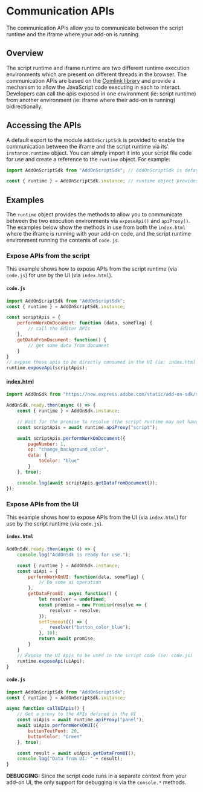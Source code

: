 # Communication APIs

The communication APIs allow you to communicate between the script runtime and the iframe where your add-on is running.

## Overview

The script runtime and iframe runtime are two different runtime execution environments which are present on different threads in the browser. The communication APIs are based on the [Comlink library](https://github.com/GoogleChromeLabs/comlink) and provide a mechanism to allow the JavaScript code executing in each to interact. Developers can call the apis exposed in one environment (ie: script runtime) from another environment (ie: iframe where their add-on is running) bidirectionally.

## Accessing the APIs

A default export to the module `AddOnScriptSdk` is provided to enable the communication between the iframe and the script runtime via its' `instance.runtime` object. You can simply import it into your script file code for use and create a reference to the `runtime` object. For example:

```js
import AddOnScriptSdk from "AddOnScriptSdk"; // AddOnScriptSdk is default import

const { runtime } = AddOnScriptSdk.instance; // runtime object provides direct access to the comm methods
```

## Examples

The `runtime` object provides the methods to allow you to communicate between the two execution environments via `exposeApi()` and `apiProxy()`. The examples below show the methods in use from both the `index.html` where the iframe is running with your add-on code, and the script runtime environment running the contents of `code.js`.

### Expose APIs from the script 

This example shows how to expose APIs from the script runtime (via `code.js`) for use by the UI (via `index.html`).

#### `code.js`

```js
import AddOnScriptSdk from "AddOnScriptSdk";
const { runtime } = AddOnScriptSdk.instance;

const scriptApis = {
    performWorkOnDocument: function (data, someFlag) {
        // call the Editor APIs
    },
    getDataFromDocument: function() {
        // get some data from document
    }
}
// expose these apis to be directly consumed in the UI (ie: index.html file).
runtime.exposeApi(scriptApis);
```

#### index.html

```js
import AddOnSdk from "https://new.express.adobe.com/static/add-on-sdk/sdk.js";

AddOnSdk.ready.then(async () => {
    const { runtime } = AddOnSdk.instance;

    // Wait for the promise to resolve (the script runtime may not have initialized yet) to get a proxy to call APIs defined in the script
    const scriptApis = await runtime.apiProxy("script");

    await scriptApis.performWorkOnDocument({
        pageNumber: 1,
        op: "change_background_color",
        data: {
            toColor: "blue"
        }
    }, true);

    console.log(await scriptApis.getDataFromDocument());
});
```

### Expose APIs from the UI

This example shows how to expose APIs from the UI (via `index.html`) for use by the script runtime (via `code.js`).

#### `index.html`

```js
AddOnSdk.ready.then(async () => {
    console.log("AddOnSdk is ready for use.");

    const { runtime } = AddOnSdk.instance;
    const uiApi = {
        performWorkOnUI: function(data, someFlag) {
            // Do some ui operation
        },
        getDataFromUI: async function() {
            let resolver = undefined;
            const promise = new Promise(resolve => {
                resolver = resolve;
            });
            setTimeout(() => {
                resolver("button_color_blue");
            }, 10);
            return await promise;
        }
    }
    // Expose the UI Apis to be used in the script code (ie: code.js)
    runtime.exposeApi(uiApi);
}
```

#### `code.js`

```js
import AddOnScriptSdk from "AddOnScriptSdk";
const { runtime } = AddOnScriptSdk.instance;

async function callUIApis() {
    // Get a proxy to the APIs defined in the UI
    const uiApis = await runtime.apiProxy("panel");
    await uiApis.performWorkOnUI({
        buttonTextFont: 20,
        buttonColor: "Green"
    }, true);

    const result = await uiApis.getDataFromUI();
    console.log("Data from UI: " + result);
}
```

<InlineAlert slots="text" variant="info"/>

**DEBUGGING:** Since the script code runs in a separate context from your add-on UI, the only support for debugging is via the `console.*` methods.